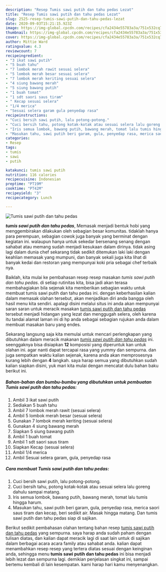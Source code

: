 ```yaml
---
description: "Resep Tumis sawi putih dan tahu pedas Lezat"
title: "Resep Tumis sawi putih dan tahu pedas Lezat"
slug: 2525-resep-tumis-sawi-putih-dan-tahu-pedas-lezat
date: 2020-09-03T15:21:15.923Z
image: https://img-global.cpcdn.com/recipes/cfa2434e55783a3a/751x532cq70/tumis-sawi-putih-dan-tahu-pedas-foto-resep-utama.jpg
thumbnail: https://img-global.cpcdn.com/recipes/cfa2434e55783a3a/751x532cq70/tumis-sawi-putih-dan-tahu-pedas-foto-resep-utama.jpg
cover: https://img-global.cpcdn.com/recipes/cfa2434e55783a3a/751x532cq70/tumis-sawi-putih-dan-tahu-pedas-foto-resep-utama.jpg
author: Mittie Ward
ratingvalue: 4.3
reviewcount: 7
recipeingredient:
- "3 ikat sawi putih"
- "5 buah tahu"
- "7 lombok merah rawit sesuai selera"
- "5 lombok merah besar sesuai selera"
- "7 lombok merah keriting sesuai selera"
- "4 siung bawang merah"
- "5 siung bawang putih"
- "1 buah tomat"
- "1 sdt saori saus tiram"
- " Kecap sesuai selera"
- "1/4 merica"
- "Sesuai selera garam gula penyedap rasa"
recipeinstructions:
- "Cuci bersih sawi putih, lalu potong-potong."
- "Cuci bersih tahu, potong kotak-kotak atau sesuai selera lalu goreng dahulu sampai matang."
- "Iris semua lombok, bawang putih, bawang merah, tomat lalu tumis hingga harum."
- "Masukan tahu, sawi putih beri garam, gula, penyedap rasa, merica saori saus tiram dan kecap, beri sedikit air. Masak hingga matang. Dan tumis sawi putih dan tahu pedas siap di sajikan."
categories:
- Resep
tags:
- tumis
- sawi
- putih

katakunci: tumis sawi putih 
nutrition: 116 calories
recipecuisine: Indonesian
preptime: "PT19M"
cooktime: "PT42M"
recipeyield: "3"
recipecategory: Lunch

---
```



![Tumis sawi putih dan tahu pedas](https://img-global.cpcdn.com/recipes/cfa2434e55783a3a/751x532cq70/tumis-sawi-putih-dan-tahu-pedas-foto-resep-utama.jpg)

<b><i>tumis sawi putih dan tahu pedas</i></b>, Memasak menjadi bentuk hobi yang menggembirakan dilakukan oleh sebagian besar komunitas. tidaklah hanya para perempuan, sebagian cowok juga banyak yang berminat dengan kegiatan ini. walaupun hanya untuk sekedar bersenang senang dengan sahabat atau memang sudah menjadi kesukaan dalam dirinya. tidak asing lagi dalam dunia chef sekarang tidak sedikit ditemukan laki laki dengan keahlian memasak yang mumpuni, dan banyak sekali juga kita lihat di banyak kedai dan restoran yang mempunyai koki pria sebagai chef terbaik nya.



Baiklah, kita mulai ke pembahasan resep resep masakan <i>tumis sawi putih dan tahu pedas</i>. di setiap rutinitas kita, bisa jadi akan terasa membahagiakan bila sejenak kita memberikan sebagian waktu untuk membuat tumis sawi putih dan tahu pedas ini. dengan keberhasilan kalian dalam memasak olahan tersebut, akan menjadikan diri anda bangga oleh hasil menu kita sendiri. apalagi disini melalui situs ini anda akan mempunyai saran saran untuk meracik masakan <u>tumis sawi putih dan tahu pedas</u> tersebut menjadi hidangan yang lezat dan menggugah selera, oleh karena itu tandai alamat laman ini di hp anda sebagai sebagian rujukan anda dalam membuat masakan baru yang endes.


Sekarang langsung saja kita memulai untuk mencari perlengkapan yang dibutuhkan dalam meracik makanan <u><i>tumis sawi putih dan tahu pedas</i></u> ini. seenggaknya bisa disiapkan <b>12</b> komposisi yang diperuntuk kan untuk olahan ini. agar nanti dapat tercapai rasa yang yummy dan sempurna. dan juga sempatkan waktu kalian sejenak, karena anda akan memprosesnya kurang lebih dengan <b>4</b> langkah. saya harap semua yang dibutuhkan sudah kalian siapkan disini, yuk mari kita mulai dengan mencatat dulu bahan baku berikut ini.

<!--inarticleads1-->

##### Bahan-bahan dan bumbu-bumbu yang dibutuhkan untuk pembuatan Tumis sawi putih dan tahu pedas:

1. Ambil 3 ikat sawi putih
1. Sediakan 5 buah tahu
1. Ambil 7 lombok merah rawit (sesuai selera)
1. Ambil 5 lombok merah besar (sesuai selera)
1. Gunakan 7 lombok merah keriting (sesuai selera)
1. Gunakan 4 siung bawang merah
1. Siapkan 5 siung bawang putih
1. Ambil 1 buah tomat
1. Ambil 1 sdt saori saus tiram
1. Siapkan  Kecap (sesuai selera)
1. Ambil 1/4 merica
1. Ambil Sesuai selera garam, gula, penyedap rasa




<!--inarticleads2-->

##### Cara membuat Tumis sawi putih dan tahu pedas:

1. Cuci bersih sawi putih, lalu potong-potong.
1. Cuci bersih tahu, potong kotak-kotak atau sesuai selera lalu goreng dahulu sampai matang.
1. Iris semua lombok, bawang putih, bawang merah, tomat lalu tumis hingga harum.
1. Masukan tahu, sawi putih beri garam, gula, penyedap rasa, merica saori saus tiram dan kecap, beri sedikit air. Masak hingga matang. Dan tumis sawi putih dan tahu pedas siap di sajikan.




Berikut sedikit pembahasan olahan tentang bahan resep <u>tumis sawi putih dan tahu pedas</u> yang sempurna. saya harap anda sudah paham dengan tulisan diatas, dan kalian dapat meracik lagi di saat lain untuk di sajikan dalam berbagai acara acara family atau sahabat anda. kalian dapat menambahkan resep resep yang tertera diatas sesuai dengan keinginan anda, sehingga menu <b>tumis sawi putih dan tahu pedas</b> ini bisa menjadi lebih lezat dan sempurna lagi. demikian penjelasan singkat ini, sampai bertemu kembali di lain kesempatan. kami harap hari kamu menyenangkan.
